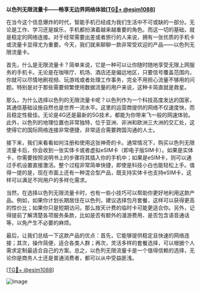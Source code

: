 **以色列无限流量卡——畅享无边界网络体验[[TG💪+ @esim1088](https://t.me/s/esim1088)]**

在当今这个信息爆炸的时代，智能手机已经成为我们生活中不可或缺的一部分。无论是工作、学习还是娱乐，手机都扮演着越来越重要的角色。而这一切的基础，就是稳定的网络连接。对于经常需要出差或者旅行的人来说，拥有一张优质的手机卡或流量卡显得尤为重要。今天，我们就来聊聊一款非常受欢迎的产品——以色列无限流量卡。

首先，什么是无限流量卡？简单来说，它是一种可以让你随时随地享受无限上网服务的手机卡。无论是在咖啡厅、机场、酒店还是偏远地区，只要信号覆盖范围内，你就可以尽情地刷视频、玩游戏或者处理工作事务，完全不用担心流量不够用的问题。特别是对于那些需要频繁使用数据流量的用户来说，这种卡简直就是救星。

那么，为什么选择以色列的无限流量卡呢？以色列作为一个科技高度发达的国家，其通信基础设施自然也是世界一流水平。这里的运营商提供的网络不仅速度快，而且稳定性极佳。无论是4G还是最新的5G技术，都能为你带来飞一般的网速体验。此外，以色列的地理位置也非常独特，位于亚洲、非洲和欧洲三大洲的交汇处，这使得它的国际网络连接非常便捷，非常适合需要跨国沟通的人士。

接下来，我们来看看如何注册和使用这张神奇的卡。通常情况下，购买以色列无限流量卡后，你会收到一张实体卡或者虚拟eSIM卡（即电子版SIM卡）。如果是实体卡，你需要按照说明书上的步骤将其插入你的手机中；如果是eSIM卡，则可以通过手机设置直接激活。整个过程非常简单快捷，即使是科技小白也能轻松上手。值得一提的是，现在市面上还有一种混合型产品，既支持实体卡也支持eSIM卡，这样可以满足不同用户的多样化需求。

当然，在选择以色列无限流量卡时，也有一些小技巧可以帮助你更好地利用这款产品。例如，如果你计划长期居住在以色列，建议选择包月套餐，这样可以获得更高的性价比；如果你只是短期访问，那么按天计费的临时卡可能更适合你。另外，记得提前了解清楚各项服务条款，比如是否有额外的漫游费用、是否包含语音通话等，以免产生不必要的麻烦。

最后，让我们总结一下这款产品的优点：首先，它能够提供稳定且快速的网络连接；其次，操作简便，适合各类人群；再次，灵活多样的套餐选择，可以根据个人需求定制最适合自己的方案。总之，以色列无限流量卡是一个值得信赖的选择，无论你是商务人士还是普通消费者，都可以从中受益匪浅。

[[TG💪+ @esim1088](https://t.me/s/esim1088)]  

![Image](https://i.postimg.cc/4NQfJmqS/Snipaste-2025-05-13-00-14-12.png)